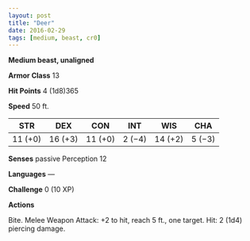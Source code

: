 ```yaml
---
layout: post
title: "Deer"
date: 2016-02-29
tags: [medium, beast, cr0]
---
```


**Medium beast, unaligned**

**Armor Class** 13

**Hit Points** 4 (1d8)365

**Speed** 50 ft.

|   STR   |   DEX   |   CON   |   INT   |   WIS   |   CHA   |
|:-----:|:-----:|:-----:|:-----:|:-----:|:-----:|
| 11 (+0) | 16 (+3) | 11 (+0) | 2 (−4) | 14 (+2) | 5 (−3) |

**Senses** passive Perception 12 

**Languages** — 

**Challenge** 0 (10 XP)

**Actions** 

Bite. Melee Weapon Attack: +2 to hit, reach 5 ft., one target. Hit: 2 (1d4) piercing damage.